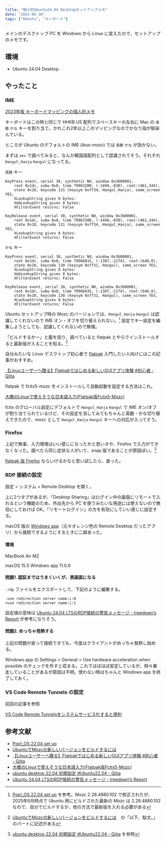 ```yaml
---
title: "個人的Ubuntu24.04 Desktopセットアップメモ"
date: "2025-06-30"
tags: ["Ubuntu", "キーボード"]
---
```


メインのデスクトップ PC を Windows から Linux に変えたので、セットアップのメモです。

## 環境

* Ubuntu 24.04 Desktop

## やったこと

### IME

[2023年版 キーボードマッピングの個人的メモ](/posts/2023/01/keyboard-remap)

キーボードはこの時と同じで HHKB US 配列でスペースキーの左右に Mac の `英数` `かな` キーを割り当て。かれこれ2年以上このマッピングなのでかなり指が馴染んでいる。

ところが Ubuntu のデフォルトの IME (ibus-mozc) では `英数` `かな` が効かない。

まずは `xev` で調べてみると、なんか韓国語配列として認識されてそう。それぞれ `Hangul_Hanja` `Hangul` になってる。

`英数` キー

```
KeyPress event, serial 38, synthetic NO, window 0x3600001,
    root 0x1dc, subw 0x0, time 79963200, (-1494,-830), root:(461,344),
    state 0x10, keycode 131 (keysym 0xff34, Hangul_Hanja), same_screen YES,
    XLookupString gives 0 bytes: 
    XmbLookupString gives 0 bytes: 
    XFilterEvent returns: False

KeyRelease event, serial 38, synthetic NO, window 0x3600001,
    root 0x1dc, subw 0x0, time 79963380, (-1494,-830), root:(461,344),
    state 0x10, keycode 131 (keysym 0xff34, Hangul_Hanja), same_screen YES,
    XLookupString gives 0 bytes: 
    XFilterEvent returns: False
```

`かな` キー

```
KeyPress event, serial 38, synthetic NO, window 0x3600001,
    root 0x1dc, subw 0x0, time 79966815, (-1307,-1174), root:(648,0),
    state 0x10, keycode 130 (keysym 0xff31, Hangul), same_screen YES,
    XLookupString gives 0 bytes: 
    XmbLookupString gives 0 bytes: 
    XFilterEvent returns: False

KeyRelease event, serial 38, synthetic NO, window 0x3600001,
    root 0x1dc, subw 0x0, time 79966935, (-1307,-1174), root:(648,0),
    state 0x10, keycode 130 (keysym 0xff31, Hangul), same_screen YES,
    XLookupString gives 0 bytes: 
    XFilterEvent returns: False
```

Ubuntu セットアップ時の Mozc のバージョンでは、`Hangul_Hanja` `Hangul` は認識してくれないので IME オン・オフを切り替えられない。[^1] 設定でキー設定を編集しようとしても、認識してくれないので無理。

「ビルドするかー」と腹を括り、調べていると flatpak とやらでインストールすると最新版が入ることを知る。[^2]

自分みたいな Linux デスクトップ初心者で [flatpak](https://flatpak.org/) 入門したい人向けにはこの記事がおすすめ。

[【Linuxユーザーへ贈る】Flatpakではじめる新しいGUIアプリ体験 #初心者 - Qiita](https://qiita.com/_masa_u/items/07ddbacd3ff90bdc1b52)

flatpak で fcitx5-mozc をインストールして自動起動を設定する方法はこれ。

[大概のLinuxで使えそうな日本語入力(Flatpak版Fcitx5-Mozc)](https://zenn.dev/phoepsilonix/articles/flatpak-mozc)

[^1]: [Pop!_OS 22.04 set up](https://zenn.dev/pandaman64/scraps/9b1047bda87f4d) を参考。Mozc 2.28.4880.102 で修正されたが、2025年6月時点で Ubuntu 用にビルドされた最新の Mozc は 2.28.4880.102 なので、自分でビルドするか、他の方法で最新版を入れる必要がある

[^2]: [UbuntuでMozcの新しいバージョンをビルドするには](https://zenn.dev/phoepsilonix/articles/0c492a22a3c9d0)　の「以下、駄文。」のパートに記述がある

fcitx のグローバル設定にデフォルトで `Hangul_Hanja` `Hangul` で IME オン/オフが割り当てられているけど、その設定を消してみてもちゃんと英数・かな切り替えできたので、mozc として `Hangul_Hanja` `Hangul` キーへの対応が入ってそう。

### Firefox

上記で無事、入力環境はいい感じになったかと思いきや、Firefox で入力ができなくなった。調べたら同じ症状な人がいて、snap 版であることが原因ぽい。[^3]

[flatpak 版 Firefox](https://flathub.org/ja/apps/org.mozilla.firefox) ならいけるかなと思い試したら、直った。

[^3]: [ubuntu desktop 22.04 初期設定 #Ubuntu22.04 - Qiita](https://qiita.com/dimanche/items/ebeefc82c90d03ead81f) を参照

### RDP 接続の設定

設定 > システム > Remote Desktop を開く。

上に2つタブがあるが、「Desktop Sharing」はログイン中の画面にリモートで入れるという機能のため、外出先から PC を使うみたいな用途には使えないので無効にしておけば OK。「リモートログイン」の方を有効にしていい感じに設定する。

macOS 版の [Windows app](https://learn.microsoft.com/ja-jp/windows-app/overview)（元々オレンジ色の Remote Desktop だったアプリ）から接続できるようにするときに二癖あった。

#### 環境

MacBook Air M2

macOS 15.5
Windows app 11.0.9

#### 問題1. 認証まではうまくいくが、黒画面になる

`.rdp` ファイルをエクスポートして、下記のように編集する。

```git
-use redirection server name:i:0
+use redirection server name:i:1
```

設定値の意味は [Ubuntu 24.04 LTSのRDP接続の警告メッセージ - treedown’s Report](https://blog.treedown.net/entry/2024/10/31/010000) が参考になりそう。

#### 問題2. めっちゃ発熱する

上記の問題が直って接続できても、今度はクライアントがめっちゃ発熱し始める。

Windows app の Settings > General > Use hardware acceleration when possible のチェックを外すと収まる。これでほぼほぼ安定しているが、時々暴走していることがあるが原因は不明。使わない時はちゃんと Windows app を終了しておく。

### VS Code Remote Tunnels の設定

前回の記事を参照

[VS Code Remote Tunnelsをシステムサービス化すると便利](/posts/2025/05/code-tunnel-service-ubuntu-desktop)

## 参考文献

* [Pop!_OS 22.04 set up](https://zenn.dev/pandaman64/scraps/9b1047bda87f4d)
* [UbuntuでMozcの新しいバージョンをビルドするには](https://zenn.dev/phoepsilonix/articles/0c492a22a3c9d0)
* [【Linuxユーザーへ贈る】Flatpakではじめる新しいGUIアプリ体験 #初心者 - Qiita](https://qiita.com/_masa_u/items/07ddbacd3ff90bdc1b52)
* [大概のLinuxで使えそうな日本語入力(Flatpak版Fcitx5-Mozc)](https://zenn.dev/phoepsilonix/articles/flatpak-mozc)
* [ubuntu desktop 22.04 初期設定 #Ubuntu22.04 - Qiita](https://qiita.com/dimanche/items/ebeefc82c90d03ead81f)
* [Ubuntu 24.04 LTSのRDP接続の警告メッセージ - treedown’s Report](https://blog.treedown.net/entry/2024/10/31/010000)
